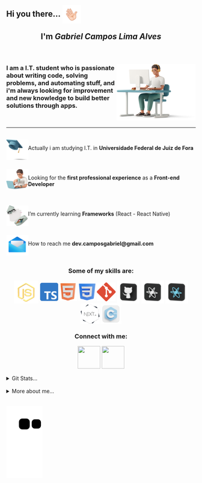 <h2 align="left">Hi you there... <img align="center" width="50px" height="50px" src="./plus/Main/hello.gif" alt=""><br><p align="center">I'm <i>Gabriel Campos Lima Alves</i></p></h2>

<br>
<div>
<img width="210px" height="150px" align="right" src="./plus/Main/top.png" alt="">

<h3 align="left" > I am a I.T. student who is passionate about writing code, solving problems, and automating stuff, and i'm always looking for improvement and new knowledge to build better solutions through apps.</h3>
</div>
<br>
<hr>

<br>
<img align="left" src="./plus/Main/tip1.png" alt="" width="58px" height="55px"> <p>Actually i am studying I.T. in <b>Universidade Federal de Juiz de Fora</b></p>
<br>
<br>
<img align="left" src="./plus/Main/tip2.png" alt="" width="58px" height="55px"><p align="left">Looking for the <b>first professional experience</b> as a <b>Front-end Developer</b></p>
<br>
<br>
<img align="left" src="./plus/Main/tip3.png" alt="" width="58px" height="55px">
<p>I’m currently learning <b>Frameworks</b> (React - React Native)</p>
<br>
<br>
<img align="left" src="./plus/Main/tip4.png" alt="" width="58px" height="55px">
<p> How to reach me <b>dev.camposgabriel@gmail.com</b></p>
<br>


<div align="center">
<h3> Some of my skills are: </h3>
<img align="center" src="./plus\Languages\jss.png" alt="JavaScript" width="65px" height="60px" title="JavaScript">
<img align="center" src="./plus\Languages\typescript.png" alt="TypeScript" width="48px" height="48px" title="TypeScript">
<img align="center" src="./plus\Languages\html.png" alt="HTML" width="46px" height="50px" title="HTML">
<img align="center" src="./plus\Languages\css.png" alt="CSS" width="46px" height="46px" title="CSS">
<img align="center" src="./plus\Languages\gitg.png" alt="Git" width="50px" height="50px" title="Git">
<img align="center" src="./plus\Languages\git.png" alt="GitHub" width="60px" height="60px" title="GitHub">
<img align="center" src="./plus\Languages\react.png" alt="React" width="60px" height="60px" title="React">
<img align="center" src="./plus\Languages\reactN.png" alt="ReactNative" width="60px" height="60px" title="ReactNative">
<img align="center" src="./plus\Languages/nextjs.png" alt="Next.js" width="50px" height="55px" title="Next.js">
<img align="center" src="./plus\Languages\cpp.png" alt="C++" width="55px" height="55px" title="C++">

</div>

<div align="center">
<h3>Connect with me: </h3>
<a align="center" href="https://instagram.com/dev.camposg" target="_blank"><img align="center" src="./plus/Networks/ig.png" alt="" width="60px" height="60px"></a>
<a align="center" href="https://www.linkedin.com/in/gabriel-campos-lima-alves-947554249/" target="_blank"><img align="center" src="./plus/Networks/in.png" alt="" width="60px" height="60px"></a>
</div>



<br>

<details>
  <summary>Git Stats...</summary>
<br> 
<div align="center">
  <a href="https://github.com/CamposCodes">
    <img height="150em" src="https://github-readme-stats.vercel.app/api?username=CamposCodes&count_private=true&include_all_commits=true&show_icons=true&theme=dark&hide_border=false&show_owner=true"/>
    <img height="150em" src="https://github-readme-stats.vercel.app/api/top-langs/?username=CamposCodes&theme=dark&hide_border=false&&layout=compact"/>
  </a>
</div>
</details>

<br>
 
<div align="left">
<details>
  <summary>More about me...</summary>
  <p display="flex"><h5>Fun facts: I also produce <a href="https://www.youtube.com/channel/UCg8K-3VphWMQ4NsOvlYjF9g" target="_blank" > songs </a></h5> 
  </p>
</details>

<br>

![snake gif](https://github.com/CamposCodes/CamposCodes/blob/output/github-contribution-grid-snake.svg)




